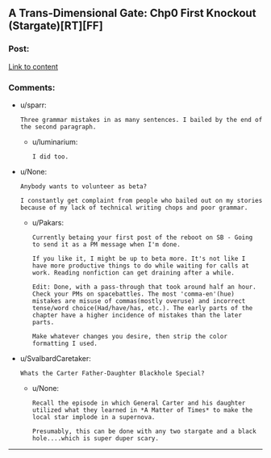 ## A Trans-Dimensional Gate: Chp0 First Knockout (Stargate)[RT][FF]

### Post:

[Link to content](https://forums.spacebattles.com/posts/21562431/)

### Comments:

- u/sparr:
  ```
  Three grammar mistakes in as many sentences. I bailed by the end of the second paragraph.
  ```

  - u/luminarium:
    ```
    I did too.
    ```

- u/None:
  ```
  Anybody wants to volunteer as beta? 

  I constantly get complaint from people who bailed out on my stories because of my lack of technical writing chops and poor grammar.
  ```

  - u/Pakars:
    ```
    Currently betaing your first post of the reboot on SB - Going to send it as a PM message when I'm done.

    If you like it, I might be up to beta more. It's not like I have more productive things to do while waiting for calls at work. Reading nonfiction can get draining after a while.

    Edit: Done, with a pass-through that took around half an hour. Check your PMs on spacebattles. The most 'comma-en'(hue) mistakes are misuse of commas(mostly overuse) and incorrect tense/word choice(Had/have/has, etc.). The early parts of the chapter have a higher incidence of mistakes than the later parts.

    Make whatever changes you desire, then strip the color formatting I used.
    ```

- u/SvalbardCaretaker:
  ```
  Whats the Carter Father-Daughter Blackhole Special?
  ```

  - u/None:
    ```
    Recall the episode in which General Carter and his daughter utilized what they learned in *A Matter of Times* to make the local star implode in a supernova.

    Presumably, this can be done with any two stargate and a black hole....which is super duper scary.
    ```

---

